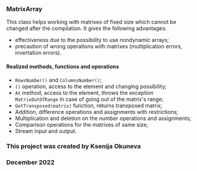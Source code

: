 ### MatrixArray

This class helps working with matrixes of fixed size which cannot be changed after the compilation.
It gives the following advantages:
 - effectiveness due to the possibility to use nondynamic arrays;
 - precaution of wrong operations with matrixes (multiplication errors, invertation errors).

#### Realized methods, functions and operations

* `RowsNumber()` and `ColumnsNumber()`;
* `()` operation, access to the element and changing possibility;
* `At` method, access to the element, throws the exception `MatrixOutOfRange` in case of going out of the matrix's range;
* `GetTransposed(matrix)` function, returns transposed matrix;
* Addition, difference operations and assignments with restrictions;
* Multiplication and deletion on the number operations and assignments;
* Comparison operations for the matrixes of same size;
* Stream input and output. 


### This project was created by Ksenija Okuneva 
### December 2022
